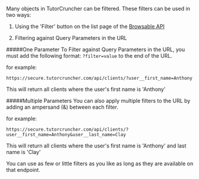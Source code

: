 Many objects in TutorCruncher can be filtered.
These filters can be used in two ways:

1. Using the 'Filter' button on the list page of the [Browsable API](https://secure.tutorcruncher.com/api)

2. Filtering against Query Parameters in the URL

#####One Parameter
To Filter against Query Parameters in the URL, you must add the following format:
`?filter=value` to the end of the URL.

for example:

`https://secure.tutorcruncher.com/api/clients/?user__first_name=Anthony`

This will return all clients where the user's first name is 'Anthony'

#####Multiple Parameters
You can also apply multiple filters to the URL by adding an ampersand (&) between each filter.

for example:

`https://secure.tutorcruncher.com/api/clients/?user__first_name=Anthony&user__last_name=Clay`

This will return all clients where the user's first name is 'Anthony' and last name is 'Clay'

You can use as few or little filters as you like as long as they are available on that endpoint.


